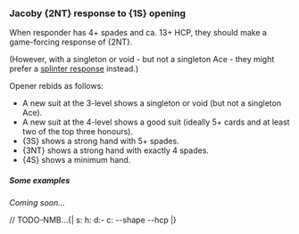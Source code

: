 ### <a name="Jacoby_2NT_response_to_1S_opening"> Jacoby {2NT} response to {1S} opening

When responder has 4+ spades and ca. 13+ HCP, they should make a game-forcing response of {2NT}.

(However, with a singleton or void - but not a singleton Ace - they might prefer a [splinter response](#Splinter_responses_to_1S_opening) instead.)

Opener rebids as follows:

- A new suit at the 3-level shows a singleton or void (but not a singleton Ace).
- A new suit at the 4-level shows a good suit (ideally 5+ cards and at least two of the top three honours).
- {3S} shows a strong hand with 5+ spades.
- {3NT} shows a strong hand with exactly 4 spades.
- {4S} shows a minimum hand.

##### Some examples

_Coming soon..._

// TODO-NMB...{| s: h: d:- c: --shape --hcp |}
